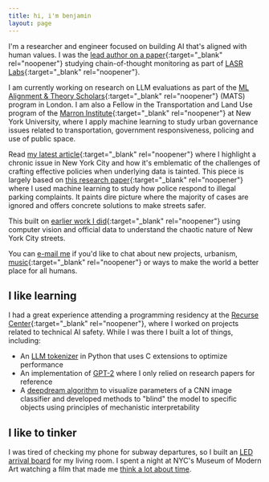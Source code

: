 ```yaml
---
title: hi, i'm benjamin
layout: page
---
```


I'm a researcher and engineer focused on building AI that's aligned with human values. I was the [lead author on a paper](https://arxiv.org/abs/2505.23575){:target="_blank" rel="noopener"} studying chain-of-thought monitoring as part of [LASR Labs](https://www.lasrlabs.org/){:target="_blank" rel="noopener"}.

I am currently working on research on LLM evaluations as part of the [ML Alignment & Theory Scholars](https://www.matsprogram.org/){:target="_blank" rel="noopener"} (MATS) program in London. I am also a Fellow in the Transportation and Land Use program of the [Marron Institute](https://marroninstitute.nyu.edu){:target="_blank" rel="noopener"} at New York University, where I apply machine learning to study urban governance issues related to transportation, government responsiveness, policing and use of public space.

Read [my latest article](https://www.vitalcitynyc.org/articles/illegal-parking-and-failed-governance-ai-study-of-nypd-enforcement?){:target="_blank" rel="noopener"} where I highlight a chronic issue in New York City and how it's emblematic of the challenges of crafting effective policies when underlying data is tainted. This piece is largely based on [this research paper](https://doi.org/10.1016/j.cities.2025.106291){:target="_blank" rel="noopener"} where I used machine learning to study how police respond to illegal parking complaints. It paints dire picture where the majority of cases are ignored and offers concrete solutions to make streets safer.

This built on [earlier work I did](https://www.vitalcitynyc.org/articles/the-lawless-state-of-new-yorks-streets){:target="_blank" rel="noopener"} using computer vision and official data to understand the chaotic nature of New York City streets.

You can [e-mail me](mailto:website@benjaminarnav.com) if you'd like to chat about
new projects, urbanism, [music](https://www.youtube.com/watch?v=OKgYJnBCjXk){:target="_blank" rel="noopener"} or ways to make the world a better place for all humans.

## I like learning

I had a great experience attending a programming residency at the [Recurse Center](https://www.recurse.com){:target="_blank" rel="noopener"}, where I worked on projects related to technical AI safety. While I was there I built a lot of things, including:

- An [LLM tokenizer](/posts/bytephase.md) in Python that uses C extensions to optimize performance
- An implementation of [GPT-2](https://github.com/benarnav/gpt2) where I only relied on research papers for reference
- A [deepdream algorithm](/posts/dream_mech_interp.md) to visualize parameters of a CNN image classifier and developed methods to "blind" the model to specific objects using principles of mechanistic interpretability

## I like to tinker

I was tired of checking my phone for subway departures, so I built an [LED arrival board](posts/arrivals_rgb_display.md) for my living room. I spent a night at NYC's Museum of Modern Art watching a film that made me [think a lot about time](/posts/anticlock/).
